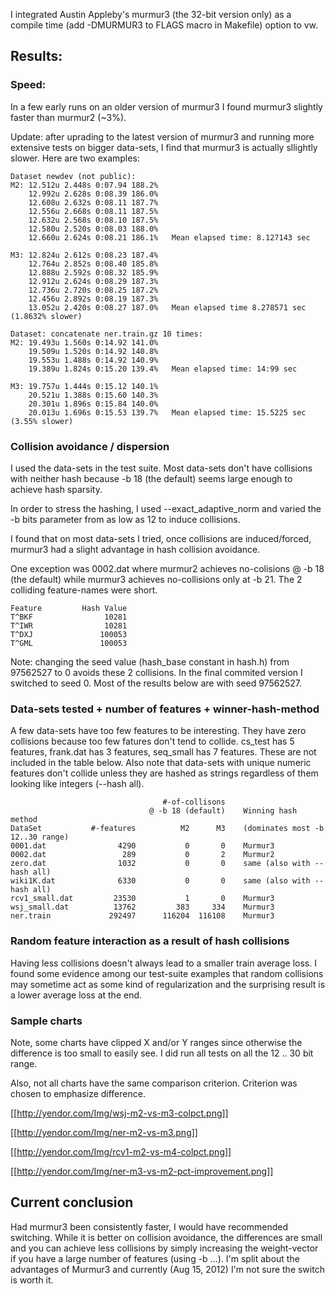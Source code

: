 I integrated Austin Appleby's murmur3 (the 32-bit version only) as a compile time (add -DMURMUR3 to FLAGS macro in Makefile) option to vw.

## Results:

### Speed:
In a few early runs on an older version of murmur3 I found murmur3 slightly faster than murmur2 (~3%).

Update: after uprading to the latest version of murmur3 and running more extensive tests on bigger data-sets, I find that murmur3 is actually sllightly slower.  Here are two examples:

    Dataset newdev (not public):
    M2: 12.512u 2.448s 0:07.94 188.2%
        12.992u 2.628s 0:08.39 186.0%
        12.608u 2.632s 0:08.11 187.7%
        12.556u 2.668s 0:08.11 187.5%
        12.632u 2.568s 0:08.10 187.5%
        12.580u 2.520s 0:08.03 188.0%
        12.660u 2.624s 0:08.21 186.1%   Mean elapsed time: 8.127143 sec  

    M3: 12.824u 2.612s 0:08.23 187.4%
        12.764u 2.852s 0:08.40 185.8%
        12.888u 2.592s 0:08.32 185.9%
        12.912u 2.624s 0:08.29 187.3%
        12.736u 2.720s 0:08.25 187.2%
        12.456u 2.892s 0:08.19 187.3%
        13.052u 2.420s 0:08.27 187.0%   Mean elapsed time 8.278571 sec (1.8632% slower)

    Dataset: concatenate ner.train.gz 10 times:
    M2: 19.493u 1.560s 0:14.92 141.0%
        19.509u 1.520s 0:14.92 140.8%
        19.553u 1.488s 0:14.92 140.9%
        19.389u 1.824s 0:15.20 139.4%   Mean elapsed time: 14:99 sec

    M3: 19.757u 1.444s 0:15.12 140.1%
        20.521u 1.388s 0:15.60 140.3%
        20.301u 1.896s 0:15.84 140.0%
        20.013u 1.696s 0:15.53 139.7%   Mean elapsed time: 15.5225 sec (3.55% slower)

### Collision avoidance / dispersion
I used the data-sets in the test suite.  Most data-sets don't have collisions with neither hash because -b 18 (the default) seems large enough to achieve hash sparsity.

In order to stress the hashing, I used --exact_adaptive_norm and varied the -b bits parameter from as low as 12 to induce collisions.

I found that on most data-sets I tried, once collisions are induced/forced, murmur3 had a slight advantage in hash collision avoidance.

One exception was 0002.dat where murmur2 achieves no-colisions @ -b 18 (the default) while murmur3 achieves no-collisions only at -b 21.  The 2 colliding feature-names were short.

    Feature         Hash Value
    T^BKF                10281
    T^IWR                10281
    T^DXJ               100053
    T^GML               100053

Note: changing the seed value (hash_base constant in hash.h) from 97562527 to 0 avoids these 2 collisions. In the final commited version I switched to seed 0.  Most of the results below are with seed 97562527.

### Data-sets tested + number of features + winner-hash-method

A few data-sets have too few features to be interesting. They have zero collisions because too few fatures don't tend to collide.  cs_test has 5 features, frank.dat has 3 features, seq_small has 7 features. These are not included in the table below.  Also note that data-sets with unique numeric features don't collide unless they are hashed as strings regardless of them looking like integers (--hash all).

                                      #-of-collisons
                                   @ -b 18 (default)    Winning hash method
    DataSet           #-features          M2      M3    (dominates most -b 12..30 range)
    0001.dat                4290           0       0    Murmur3
    0002.dat                 289           0       2    Murmur2
    zero.dat                1032           0       0    same (also with --hash all) 
    wiki1K.dat              6330           0       0    same (also with --hash all)
    rcv1_small.dat         23530           1       0    Murmur3
    wsj_small.dat          13762         383     334    Murmur3
    ner.train             292497      116204  116108    Murmur3

### Random feature interaction as a result of hash collisions

Having less collisions doesn't always lead to a smaller train average loss.
I found some evidence among our test-suite examples that random collisions may sometime act as some kind of regularization and the surprising result is a lower average loss at the end.

### Sample charts

Note, some charts have clipped X and/or Y ranges since otherwise the difference is too small to easily see.
I did run all tests on all the 12 .. 30 bit range.

Also, not all charts have the same comparison criterion. Criterion was chosen to emphasize difference.

[[http://yendor.com/Img/wsj-m2-vs-m3-colpct.png]]

[[http://yendor.com/Img/ner-m2-vs-m3.png]]

[[http://yendor.com/Img/rcv1-m2-vs-m4-colpct.png]]

[[http://yendor.com/Img/ner-m3-vs-m2-pct-improvement.png]]

## Current conclusion

Had murmur3 been consistently faster, I would have recommended switching.  While it is better on collision avoidance, the differences are small and you can achieve less collisions by simply increasing the weight-vector if you have a large number of features (using -b ...).  I'm split about the advantages of Murmur3 and currently (Aug 15, 2012) I'm not sure the switch is worth it.



